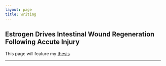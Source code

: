 ```yaml
---
layout: page
title: writing
---
```


## Estrogen Drives Intestinal Wound Regeneration Following Accute Injury
This page will feature my [thesis](https://github.com/lenpaul/Millennial/issues/new)

<hr>
